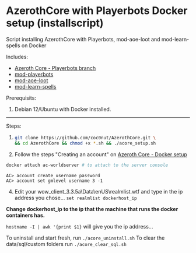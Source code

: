 # AzerothCore with Playerbots Docker setup (installscript)

Script installing AzerothCore with Playerbots, mod-aoe-loot and mod-learn-spells on Docker

Includes:
- [Azeroth Core - Playerbots branch](https://github.com/liyunfan1223/azerothcore-wotlk.git)
- [mod-playerbots](https://github.com/liyunfan1223/mod-playerbots)
- [mod-aoe-loot](https://github.com/azerothcore/mod-aoe-loot)
- [mod-learn-spells](https://github.com/azerothcore/mod-learn-spells)

Prerequisits: 
  1. Debian 12/Ubuntu with Docker installed.

---

Steps:

1. ```bash
   git clone https://github.com/coc0nut/AzerothCore.git \
   && cd AzerothCore && chmod +x *.sh && ./acore_setup.sh
   ```

2. Follow the steps "Creating an account" on [Azeroth Core - Docker setup](https://www.azerothcore.org/wiki/install-with-docker)
```bash
docker attach ac-worldserver # to attach to the server console
````
```
AC> account create username password
AC> account set gmlevel username 3 -1
```

4. Edit your wow_client_3.3.5a\Data\enUS\realmlist.wtf and type in the ip address you chose...
`set realmlist dockerhost_ip`

**Change dockerhost_ip to the ip that the machine that runs the docker containers has.**

`hostname -I | awk '{print $1}` will give you the ip address...

To uninstall and start fresh, run `./acore_uninstall.sh`
To clear the data/sql/custom folders run `./acore_clear_sql.sh`

